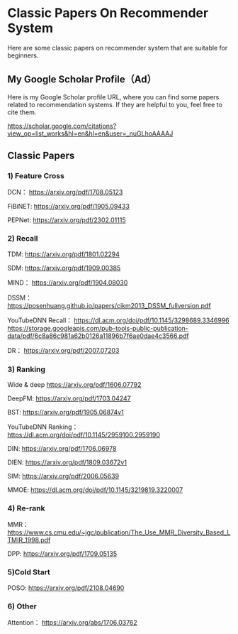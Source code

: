 # Classic Papers On Recommender System

Here are some classic papers on recommender system that are suitable for beginners.

## My  Google Scholar Profile（Ad）
Here is my Google Scholar profile URL, where you can find some papers related to recommendation systems. If they are helpful to you, feel free to cite them.  

https://scholar.google.com/citations?view_op=list_works&hl=en&hl=en&user=_nuGLhoAAAAJ  

## Classic Papers

### 1) Feature Cross

DCN：
https://arxiv.org/pdf/1708.05123

FiBiNET:
https://arxiv.org/pdf/1905.09433

PEPNet:
https://arxiv.org/pdf/2302.01115

### 2) Recall

TDM:
https://arxiv.org/pdf/1801.02294

SDM:
https://arxiv.org/pdf/1909.00385

MIND：
https://arxiv.org/pdf/1904.08030

DSSM：
https://posenhuang.github.io/papers/cikm2013_DSSM_fullversion.pdf

YouTubeDNN Recall：
https://dl.acm.org/doi/pdf/10.1145/3298689.3346996
https://storage.googleapis.com/pub-tools-public-publication-data/pdf/6c8a86c981a62b0126a11896b7f6ae0dae4c3566.pdf

DR：
https://arxiv.org/pdf/2007.07203

### 3) Ranking

Wide & deep
https://arxiv.org/pdf/1606.07792

DeepFM:
https://arxiv.org/pdf/1703.04247

BST:
https://arxiv.org/pdf/1905.06874v1

YouTubeDNN Ranking：
https://dl.acm.org/doi/pdf/10.1145/2959100.2959190

DIN:
https://arxiv.org/pdf/1706.06978

DIEN:
https://arxiv.org/pdf/1809.03672v1

SIM:
https://arxiv.org/pdf/2006.05639

MMOE:
https://dl.acm.org/doi/pdf/10.1145/3219819.3220007

### 4) Re-rank

MMR：
https://www.cs.cmu.edu/~jgc/publication/The_Use_MMR_Diversity_Based_LTMIR_1998.pdf

DPP:
https://arxiv.org/pdf/1709.05135

### 5)Cold Start

POSO:
https://arxiv.org/pdf/2108.04690

### 6) Other
Attention：
https://arxiv.org/abs/1706.03762



